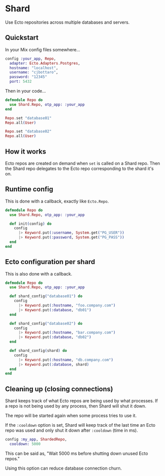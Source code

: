 # Shard

Use Ecto repositories across multiple databases and servers.

## Quickstart

In your Mix config files somewhere...

```elixir
config :your_app, Repo,
  adapter: Ecto.Adapters.Postgres,
  hostname: "localhost",
  username: "cjbottaro",
  password: "12345"
  port: 5432
```

Then in your code...

```elixir
defmodule Repo do
  use Shard.Repo, otp_app: :your_app
end

Repo.set "database01"
Repo.all(User)

Repo.set "database02"
Repo.all(User)
```

## How it works

Ecto repos are created on demand when `set` is called on a Shard repo. Then the
Shard repo delegates to the Ecto repo corresponding to the shard it's on.

## Runtime config

This is done with a callback, exactly like `Ecto.Repo`.

```elixir
defmodule Repo do
  use Shard.Repo, otp_app: :your_app

  def init(config) do
    config
      |> Keyword.put(:username, System.get("PG_USER"))
      |> Keyword.put(:password, System.get("PG_PASS"))
  end
end
```

## Ecto configuration per shard

This is also done with a callback.

```elixir
defmodule Repo do
  use Shard.Repo, otp_app: :your_app

  def shard_config("database01") do
    config
      |> Keyword.put(:hostname, "foo.company.com")
      |> Keyword.put(:database, "db01")
  end

  def shard_config("database02") do
    config
      |> Keyword.put(:hostname, "bar.company.com")
      |> Keyword.put(:database, "db02")
  end

  def shard_config(shard) do
    config
      |> Keyword.put(:hostname, "db.company.com")
      |> Keyword.put(:database, shard)
  end
end
```

## Cleaning up (closing connections)

Shard keeps track of what Ecto repos are being used by what processes. If a
repo is not being used by any process, then Shard will shut it down.

The repo will be started again when some process tries to use it.

If the `:cooldown` option is set, Shard will keep track of the last time an
Ecto repo was used and only shut it down after `:cooldown` (time in ms).

```elixir
config :my_app, ShardedRepo,
  cooldown: 5000
```

This can be said as, "Wait 5000 ms before shutting down unused Ecto repos."

Using this option can reduce database connection churn.
